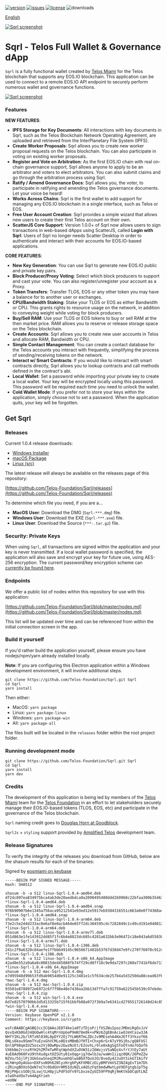 [![version](https://img.shields.io/github/release/Telos-Foundation/Sqrl/all.svg)](https://github.com/Telos-Foundation/Sqrl/releases)
[![issues](https://img.shields.io/github/issues/Telos-Foundation/Sqrl.svg)](https://github.com/Telos-Foundation/Sqrl/issues)
[![license](https://img.shields.io/badge/license-MIT-blue.svg)](https://raw.githubusercontent.com/Telos-Foundation/Sqrl/master/LICENSE)
![downloads](https://img.shields.io/github/downloads/Telos-Foundation/Sqrl/total.svg)

[English](https://github.com/Telos-Foundation/Sqrl/blob/master/README.md)

[![Sqrl screenshot](https://raw.githubusercontent.com/Telos-Foundation/Sqrl/master/app/renderer/assets/images/sqrl.png)](https://raw.githubusercontent.com/Telos-Foundation/Sqrl/master/app/renderer/assets/images/sqrl.png)

# Sqrl - Telos Full Wallet & Governance dApp

`Sqrl` is a fully functional wallet created by [Telos Miami](https://eos.miami/) for the Telos blockchain that supports any EOS.IO blockchain. This application can be used to connect to a remote EOS.IO API endpoint to securely perform numerous wallet and governance functions.

[![Sqrl screenshot](https://raw.githubusercontent.com/Telos-Foundation/Sqrl/master/Sqrl.png)](https://raw.githubusercontent.com/Telos-Foundation/Sqrl/master/Sqrl.png)

### Features

**NEW FEATURES**:
- **IPFS Storage for Key Documents**: All interactions with key documents in Sqrl, such as the Telos Blockchain Network Operating Agreement, are uploaded and retrieved from the InterPlanetary File System (IPFS).
- **Create Worker Proposals**: Sqrl allows you to create new worker proposal requests on the Telos blockchain. You can also participate in voting on existing worker proposals.
- **Register and Vote on Arbitration**: As the first EOS.IO chain with real on-chain governance support, Sqrl allows anyone to apply to be an arbitrator and voters to elect arbitrators. You can also submit claims and go through the arbitration process using Sqrl.
- **Ratify / Amend Governance Docs**: Sqrl allows you, the voter, to participate in ratifying and amending the Telos governance documents. Let your voice be heard!
- **Works Across Chains**: Sqrl is the first wallet to add support for managing any EOS.IO blockchain in a single interface, such as Telos or EOS.
- **Free User Account Creation**: Sqrl provides a simple wizard that allows new users to create their first Telos account on their own.
- **ScatterJS Core Support**: Version 1.0.0+ of Sqrl now allows users to sign transactions in web-based dApps using ScatterJS, called **Login with Sqrl**. Users of Sqrl no longer needs Scatter Desktop in order to authenticate and interact with their accounts for EOS.IO-based applications.

**CORE FEATURES**:
- **New Key Generation**: You can use Sqrl to generate new EOS.IO public and private key pairs.
- **Block Producer/Proxy Voting**: Select which block producers to support and cast your vote. You can also register/unregister your account as a Proxy.
- **Token Transfers**: Transfer TLOS, EOS or any other token you may have a balance for to another user or exchanges.
- **CPU/Bandwidth Staking**: Stake your TLOS or EOS as either Bandwidth or CPU. This grants rights to resource usage on the network, in addition to conveying weight while voting for block producers.
- **Buy/Sell RAM**: Use your TLOS or EOS tokens to buy or sell RAM at the then market price. RAM allows you to reserve or release storage space on the Telos blockchain.
- **Create Accounts**: Sqrl allows you to create new user accounts in Telos and allocate RAM, Bandwidth or CPU.
- **Simple Contact Management**: You can create a contact database for the Telos accounts you interact with frequently, simplifying the process of sending/receiving tokens on the network.
- **Interact w/ Smart Contracts**: If you would like to interact with smart contracts directly, Sqrl allows you to lookup contracts and call methods defined in the contract's abi.
- **Local Wallet**: Set a password while importing your private key to create a local wallet. Your key will be encrypted locally using this password. This password will be required each time you need to unlock the wallet.
- **Cold Wallet Mode**: If you prefer not to store your keys within the application, simply choose not to set a password. When the application quits, your key will be forgotten.

## Get Sqrl

### Releases

Current 1.0.4 release downloads:

- [Windows Installer](https://github.com/Telos-Foundation/Sqrl/releases/download/1.0.4/win-Sqrl-1.0.4.exe)
- [macOS Package](https://github.com/Telos-Foundation/Sqrl/releases/download/1.0.4/mac-Sqrl-1.0.4.dmg)
- [Linux (src)](https://github.com/Telos-Foundation/Sqrl/archive/1.0.4.tar.gz)

The latest release will always be available on the releases page of this repository:

[https://github.com/Telos-Foundation/Sqrl/releases](https://github.com/Telos-Foundation/Sqrl/releases)

To determine which file you need, if you are a...

- **MacOS User**: Download the DMG (`Sqrl-***.dmg`) file.
- **Windows User**: Download the EXE (`Sqrl-***.exe`) file.
- **Linux User**: Download the Source (`***-.tar.gz`) file.

### Security: Private Keys

When using `Sqrl`, all transactions are signed within the application and your key is never transmitted. If a local wallet password is specified, the application will also save and encrypt your key for future use, using AES-256 encryption. The current password/key encryption scheme can [currently be found here](https://github.com/Telos-Foundation/Sqrl/blob/master/app/shared/actions/wallet.js#L8).

### Endpoints

We offer a public list of nodes within this repository for use with this application:

[https://github.com/Telos-Foundation/Sqrl/blob/master/nodes.md](https://github.com/Telos-Foundation/Sqrl/blob/master/nodes.md)

This list will be updated over time and can be referenced from within the initial connection screen in the app.

### Build it yourself

If you'd rather build the application yourself, please ensure you have nodejs/npm/yarn already installed locally.

**Note**: If you are configuring this Electron application within a Windows development environment, it will involve additional steps.

```
git clone https://github.com/Telos-Foundation/Sqrl.git Sqrl
cd Sqrl
yarn install
```

Then either:

- MacOS: `yarn package`
- Linux: `yarn package-linux`
- Windows: `yarn package-win`
- All: `yarn package-all`

The files built will be located in the `releases` folder within the root project folder.

### Running development mode

```
git clone https://github.com/Telos-Foundation/Sqrl.git Sqrl
cd Sqrl
yarn install
yarn dev
```

### Credits

The development of this application is being led by members of the [Telos Miami](https://eos.miami) team for the [Telos Foundation](https://telosfoundation.io) in an effort to let stakeholders securely manage their EOS.IO-based tokens (TLOS, EOS, etc) and participate in the governance of the Telos blockchain.

`Sqrl` naming credit goes to [Douglas Horn at Goodblock](https://goodblock.io/).

`SqrlJs` + `styling` support provided by [Amplified Telos](https://amplified.software/) development team.

### Release Signatures

To verify the integrity of the releases you download from GitHub, below are the shasum results for each of the binaries:

Signed by [eosmiami on keybase](https://keybase.io/eosmiami)

```
-----BEGIN PGP SIGNED MESSAGE-----
Hash: SHA512

shasum -b -a 512 linux-Sqrl-1.0.4-amd64.deb
df2dc897ea834975bca4ab3de20aedbdca0a2090495480ddd2b9968c22bfaa300b35463c7cb4e401aead21fa2078889cbdfc037ceb8f25b901cfa1f25a15453d *linux-Sqrl-1.0.4-amd64.deb
shasum -b -a 512 linux-Sqrl-1.0.4-amd64.snap
978b90907b6e1345a756aca95212541e93ed12e5917eb9384316551c663a0e0f74368a4fd315a8b6fac57031c24d4604b4b6f0b9140a7e0e8f1f5b2298df474d *linux-Sqrl-1.0.4-amd64.snap
shasum -b -a 512 linux-Sqrl-1.0.4-arm64.deb
73e2c5e2d4d233ac0e6af8e0acb464e65ff2dc304595cdc7282849c1cd9cd191e940812882abbfb1fd20f1c325bdc538865c2d3baa211e2a6f3f0f205b5ed282 *linux-Sqrl-1.0.4-arm64.deb
shasum -b -a 512 linux-Sqrl-1.0.4-armv7l.deb
051d863e1fe143912dd85f1fc6b4e8823dc685c4281a632bb3e96472c18e043a6d5583818ef3dbc3119cc6fd07ac435c18e9ee5b7ea091da3b1ba5061d7c63ef *linux-Sqrl-1.0.4-armv7l.deb
shasum -b -a 512 linux-Sqrl-1.0.4-i386.deb
241c2f9a6320c84aefe1ffbbb49145c9656671481b53f67d38d47e9fc270f76078c912ce3318ed839baa51c5224e581ef597c7da7689acb2e1a63fb865714b44 *linux-Sqrl-1.0.4-i386.deb
shasum -b -a 512 linux-Sqrl-1.0.4-x86_64.AppImage
42ad0e552a9a6a0c00815ded45888fb74ff29cd8ff18c9e9da7297c260a7741bf6de713f1c4f3ea5596186f31187c22fbf4a71b1ef3571f6679ca7086b3c6495 *linux-Sqrl-1.0.4-x86_64.AppImage
shasum -b -a 512 mac-Sqrl-1.0.4.dmg
e7d95948d99653fd9ab9654d0e91125c3481e1c5f634cde257b4a5d3250da88cead63f64dd79e514d5231495f3986fd895cbbdab752a9a03b75f84cdf307c2b7 *mac-Sqrl-1.0.4.dmg
shasum -b -a 512 mac-Sqrl-1.0.4.zip
93501e8788972e6972c6f7f98e48e7430aa2bb13d7ffa7c91759a622545b539c97ebdea3e188321b6b20e09eaeee8aeeb252c716cb18f80b43e6431b1546ad5b *mac-Sqrl-1.0.4.zip
shasum -b -a 512 win-Sqrl-1.0.4.exe
6d7e02570790bb3d5d13325b715f61bbfb88a972f3b9a7e6341cd279551726148d24c8520093f326d7c4fbfe836c60d42d0b4af52c959bfbba17f367829efc10 *win-Sqrl-1.0.4.exe
-----BEGIN PGP SIGNATURE-----
Version: Keybase OpenPGP v2.1.0
Comment: https://keybase.io/crypto

wsFcBAABCgAGBQJccICQAAoJEDT4ke1a0TzTDjoP/jfXSZWuIpozJMDmiRgOsJzV
QsvQxKb0GdJ4QGOwHlc4tqMrnUpGeP9mN78e0k+xPWz6ZgEBnAciwOJmVCaiw3JA
NHfYIKL2b/lRTzNl030L8pDYY2Oj7YLW6RTmLZDcJv9MEsehA4KmJEff3Ykzof66
ONLs6kou9SmmTYuEzxGhVCMLo0DzsMBmBJfHTI+Chxp6rGrA7yY9SjRs/gQ8FUSl
QnlQP98qmIUZ5osx2Vj0DwMpv2EwzNzEt/EZovhL/9le0xAgSg5ToOTn4o7GQofb
VX6kNe2rcnzRYH2hZM7mTwMFqtWphdXZuOVW31zI6WxjsVSaNQz4sfrYJtEy7aUt
4uE8Ad960FxU9thXudgxtOZSUty01xOqg+jg7dwlbJa/waWnIiiqz0QK/26PmZZw
NZVo/5SjlPj3GkGswSneqIMJRuvmhQlwaBbXfQvUJO/8vedy42JuOY3ikGTIAifV
mLhW+pOyAUao+DXFsoN9h62NlyzHrg6PyKFXM8CzELyBMFVmVSZ3NZ4gEvT1m7Dh
cZRingBOXoSQeN7xCYc0bdGUrHM5IdzNZLxAQSzFqtbmdwMwtLpV9EFgtgbJpT5g
M8jPHpcsSOOjSLswjtLH8pjLPdF5dfn97LbxzeZyUZ59FP9qRj9mKtkbDCqUtLNZ
xlwOhaVOo7vm4AgXrieh
=eU0W
-----END PGP SIGNATURE-----
```